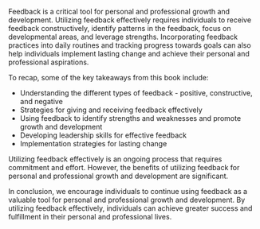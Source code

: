 
Feedback is a critical tool for personal and professional growth and development. Utilizing feedback effectively requires individuals to receive feedback constructively, identify patterns in the feedback, focus on developmental areas, and leverage strengths. Incorporating feedback practices into daily routines and tracking progress towards goals can also help individuals implement lasting change and achieve their personal and professional aspirations.

To recap, some of the key takeaways from this book include:

* Understanding the different types of feedback - positive, constructive, and negative
* Strategies for giving and receiving feedback effectively
* Using feedback to identify strengths and weaknesses and promote growth and development
* Developing leadership skills for effective feedback
* Implementation strategies for lasting change

Utilizing feedback effectively is an ongoing process that requires commitment and effort. However, the benefits of utilizing feedback for personal and professional growth and development are significant.

In conclusion, we encourage individuals to continue using feedback as a valuable tool for personal and professional growth and development. By utilizing feedback effectively, individuals can achieve greater success and fulfillment in their personal and professional lives.
